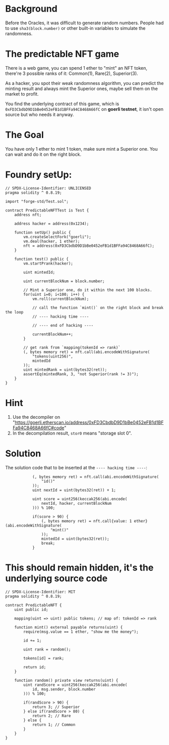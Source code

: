 # Background
Before the Oracles, it was difficult to generate random numbers. People had to use `sha3(block.number)` or other built-in variables to simulate the randomness.

# The predictable NFT game
There is a web game, you can spend 1 ether to "mint" an NFT token, there're 3 possible ranks of it: Common(1), Rare(2), Superior(3).

As a hacker, you spot their weak randomness algorithm, you can predict the minting result and always mint the Superior ones, maybe sell them on the market to profit.

You find the underlying contract of this game, which is `0xFD3CbdbD9D1bBe0452eFB1d1BFFa94C8468A66fC` on **goerli testnet**, it isn't open source but who needs it anyway.

# The Goal
You have only 1 ether to mint 1 token, make sure mint a Superior one. You can wait and do it on the right block.

# Foundry setUp:
```solidity
// SPDX-License-Identifier: UNLICENSED
pragma solidity ^ 0.8.19;

import "forge-std/Test.sol";

contract PredictableNFTTest is Test {
	address nft;

	address hacker = address(0x1234);

	function setUp() public {
		vm.createSelectFork("goerli");
		vm.deal(hacker, 1 ether);
		nft = address(0xFD3CbdbD9D1bBe0452eFB1d1BFFa94C8468A66fC);
	}

	function test() public {
		vm.startPrank(hacker);

		uint mintedId;

		uint currentBlockNum = block.number;

		// Mint a Superior one, do it within the next 100 blocks.
		for(uint i=0; i<100; i++) {
			vm.roll(currentBlockNum);

			// call the function `mint()` on the right block and break the loop
			// ---- hacking time ----

			// ---- end of hacking ----

			currentBlockNum++;
		}

		// get rank from `mapping(tokenId => rank)`
		(, bytes memory ret) = nft.call(abi.encodeWithSignature(
			"tokens(uint256)",
			mintedId
		));
		uint mintedRank = uint(bytes32(ret));
		assertEq(mintedRank, 3, "not Superior(rank != 3)");
	}
}

```


# Hint
1. Use the decompiler on "https://goerli.etherscan.io/address/0xFD3CbdbD9D1bBe0452eFB1d1BFFa94C8468A66fC#code"
2. In the decompilation result, `stor0` means "storage slot 0".


# Solution
The solution code that to be inserted at the `---- hacking time ----`:
```solidity
			(, bytes memory ret) = nft.call(abi.encodeWithSignature(
				"id()"
			));
			uint nextId = uint(bytes32(ret)) + 1;

			uint score = uint256(keccak256(abi.encode(
				nextId, hacker, currentBlockNum
			))) % 100;

			if(score > 90) {
				(, bytes memory ret) = nft.call{value: 1 ether}(abi.encodeWithSignature(
					"mint()"
				));
				mintedId = uint(bytes32(ret));
				break;
			}
```

# This should remain hidden, it's the underlying source code 
```solidity
// SPDX-License-Identifier: MIT
pragma solidity ^ 0.8.19;

contract PredictableNFT {
	uint public id;

	mapping(uint => uint) public tokens; // map of: tokenId => rank

	function mint() external payable returns(uint) {
		require(msg.value == 1 ether, "show me the money");

		id += 1;

		uint rank = random();

		tokens[id] = rank;

		return id;
	}

	function random() private view returns(uint) {
		uint randScore = uint256(keccak256(abi.encode(
			id, msg.sender, block.number
		))) % 100;

		if(randScore > 90) {
			return 3; // Superior
		} else if(randScore > 80) {
			return 2; // Rare
		} else {
			return 1; // Common
		}
	}
}
```
